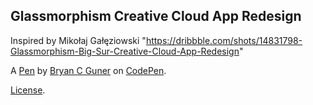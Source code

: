 Glassmorphism Creative Cloud App Redesign
-----------------------------------------
Inspired by Mikołaj Gałęziowski
"https://dribbble.com/shots/14831798-Glassmorphism-Big-Sur-Creative-Cloud-App-Redesign"

A [Pen](https://codepen.io/bgoonz/pen/ExvBxPQ) by [Bryan C Guner](https://codepen.io/bgoonz) on [CodePen](https://codepen.io).

[License](https://codepen.io/bgoonz/pen/ExvBxPQ/license).